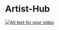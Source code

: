 # Artist-Hub
[![Alt text for your video](http://img.youtube.com/vi/3pehaqgdmY8/0.jpg)](https://youtu.be/3pehaqgdmY8)
